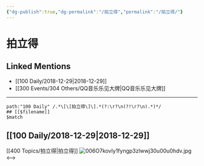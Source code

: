 ```yaml
---
{"dg-publish":true,"dg-permalink":"/拍立得","permalink":"/拍立得/"}
---
```


# 拍立得

## Linked Mentions
- [[100 Daily/2018-12-29\|2018-12-29]]
- [[300 Events/304 Others/QQ音乐乐见大牌\|QQ音乐乐见大牌]]


---

```expander
path:"100 Daily" /.*\[\[拍立得\]\].*(?:\r?\n(?!\r?\n).*)*/
## [[$filename]]
$match
```
## [[100 Daily/2018-12-29\|2018-12-29]]
[[400 Topics/拍立得\|拍立得]] ![006O7kovly1fyngp3zlwwj30u00u0hdv.jpg](/img/user/Attachments/006O7kovly1fyngp3zlwwj30u00u0hdv.jpg)
<-->